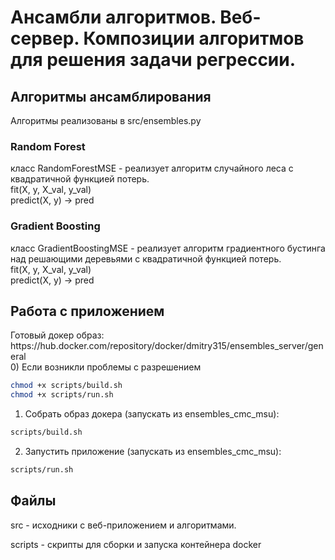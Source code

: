 <h1> Ансамбли алгоритмов. Веб-сервер. Композиции алгоритмов для решения задачи регрессии. </h1>
<h2>Алгоритмы ансамблирования</h2>
Алгоритмы реализованы в src/ensembles.py
<h3>Random Forest</h3>
класс RandomForestMSE - реализует алгоритм случайного леса с квадратичной функцией потерь.<br>
fit(X, y, X_val, y_val)<br>
predict(X, y) -> pred
<h3>Gradient Boosting</h3>
класс GradientBoostingMSE - реализует алгоритм градиентного бустинга над решающими деревьями с квадратичной функцией потерь.<br>
fit(X, y, X_val, y_val)<br>
predict(X, y) -> pred
<h2>Работа с приложением</h2>
Готовый докер образ: https://hub.docker.com/repository/docker/dmitry315/ensembles_server/general <br>
0) Если возникли проблемы c разрешением 

```bash
chmod +x scripts/build.sh
chmod +x scripts/run.sh
```

1) Собрать образ докера (запускать из ensembles_cmc_msu):

```bash
scripts/build.sh
```

2) Запустить приложение (запускать из ensembles_cmc_msu):

```bash
scripts/run.sh
```

<h2> Файлы </h2>
<p>src - исходники с веб-приложением и алгоритмами.</p>
<p>scripts - скрипты для сборки и запуска контейнера docker</p>

